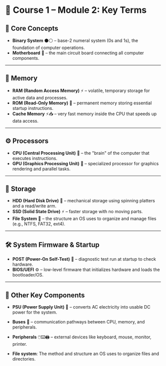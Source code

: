 # 📖 Course 1 – Module 2: Key Terms

## 🔢 Core Concepts
- **Binary System** ⚫⚪ – base-2 numeral system (0s and 1s), the foundation of computer operations.  
- **Motherboard** 🔗 – the main circuit board connecting all computer components.  

---

## 💾 Memory
- **RAM (Random Access Memory)** ⚡ – volatile, temporary storage for active data and processes.  
- **ROM (Read-Only Memory)** 💾 – permanent memory storing essential startup instructions.  
- **Cache Memory** ⚡📥 – very fast memory inside the CPU that speeds up data access.  

---

## ⚙️ Processors
- **CPU (Central Processing Unit)** 🧠 – the "brain" of the computer that executes instructions.  
- **GPU (Graphics Processing Unit)** 🎨 – specialized processor for graphics rendering and parallel tasks.  

---

## 💽 Storage
- **HDD (Hard Disk Drive)** 📀 – mechanical storage using spinning platters and a read/write arm.  
- **SSD (Solid State Drive)** ⚡ – faster storage with no moving parts.  
- **File System** 📂 – the structure an OS uses to organize and manage files (e.g., NTFS, FAT32, ext4).  

---

## 🛠️ System Firmware & Startup
- **POST (Power-On Self-Test)** 🧪 – diagnostic test run at startup to check hardware.  
- **BIOS/UEFI** ⚙️ – low-level firmware that initializes hardware and loads the bootloader/OS.  

---

## 🔌 Other Key Components
- **PSU (Power Supply Unit)** 🔋 – converts AC electricity into usable DC power for the system.  
- **Buses** 🔀 – communication pathways between CPU, memory, and peripherals.  
- **Peripherals** 🖱️⌨️🖨️ – external devices like keyboard, mouse, monitor, printer.  

- **File system**: The method and structure an OS uses to organize files and directories.